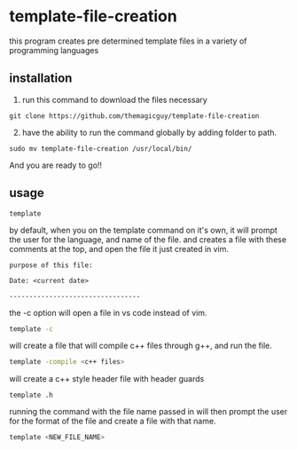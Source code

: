 # template-file-creation
this program creates pre determined template files in a variety of programming languages

## installation

1. run this command to download the files necessary
```
git clone https://github.com/themagicguy/template-file-creation
```

2. have the ability to run the command globally by adding folder to path. 

```
sudo mv template-file-creation /usr/local/bin/
```

And you are ready to go!!

## usage
```
template
```
by default, when you on the template command on it's own, it will prompt the user for the language, and name of the file. and creates a file with these comments at the top, and open the file it just created in vim. 
```
purpose of this file:

Date: <current date>

---------------------------------
```

the -c option will open a file in vs code instead of vim. 
```bash
template -c
```

will create a file that will compile c++ files through g++, and run the file.
```bash
template -compile <c++ files>
```

will create a c++ style header file with header guards 
```
template .h
```

running the command with the file name passed in will then prompt the user for the format of the file and create a file with that name. 
```bash
template <NEW_FILE_NAME>
```
